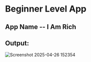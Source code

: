 # Beginner Level App

## App Name -- I Am Rich 

## Output:
![Screenshot 2025-04-26 152354](https://github.com/user-attachments/assets/0f9f335f-4d8a-44e3-b0f3-af8c5e475da8)
